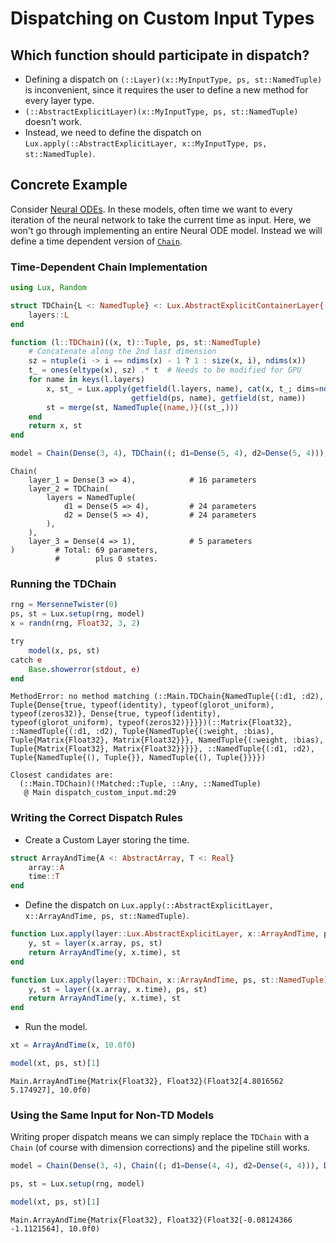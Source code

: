 
<a id='Dispatching on Custom Input Types'></a>

# Dispatching on Custom Input Types


<a id='Which function should participate in dispatch?'></a>

## Which function should participate in dispatch?


  * Defining a dispatch on `(::Layer)(x::MyInputType, ps, st::NamedTuple)` is inconvenient, since it requires the user to define a new method for every layer type.
  * `(::AbstractExplicitLayer)(x::MyInputType, ps, st::NamedTuple)` doesn't work.
  * Instead, we need to define the dispatch on `Lux.apply(::AbstractExplicitLayer, x::MyInputType, ps, st::NamedTuple)`.


<a id='Concrete Example'></a>

## Concrete Example


Consider [Neural ODEs](https://implicit-layers-tutorial.org/neural_odes/). In these models, often time we want to every iteration of the neural network to take the current time as input. Here, we won't go through implementing an entire Neural ODE model. Instead we will define a time dependent version of [`Chain`](../api/Lux/layers#Lux.Chain).


<a id='Time-Dependent Chain Implementation'></a>

### Time-Dependent Chain Implementation


```julia
using Lux, Random

struct TDChain{L <: NamedTuple} <: Lux.AbstractExplicitContainerLayer{(:layers,)}
    layers::L
end

function (l::TDChain)((x, t)::Tuple, ps, st::NamedTuple)
    # Concatenate along the 2nd last dimension
    sz = ntuple(i -> i == ndims(x) - 1 ? 1 : size(x, i), ndims(x))
    t_ = ones(eltype(x), sz) .* t  # Needs to be modified for GPU
    for name in keys(l.layers)
        x, st_ = Lux.apply(getfield(l.layers, name), cat(x, t_; dims=ndims(x) - 1),
                           getfield(ps, name), getfield(st, name))
        st = merge(st, NamedTuple{(name,)}((st_,)))
    end
    return x, st
end

model = Chain(Dense(3, 4), TDChain((; d1=Dense(5, 4), d2=Dense(5, 4))), Dense(4, 1))
```


```
Chain(
    layer_1 = Dense(3 => 4),            # 16 parameters
    layer_2 = TDChain(
        layers = NamedTuple(
            d1 = Dense(5 => 4),         # 24 parameters
            d2 = Dense(5 => 4),         # 24 parameters
        ),
    ),
    layer_3 = Dense(4 => 1),            # 5 parameters
)         # Total: 69 parameters,
          #        plus 0 states.
```


<a id='Running the TDChain'></a>

### Running the TDChain


```julia
rng = MersenneTwister(0)
ps, st = Lux.setup(rng, model)
x = randn(rng, Float32, 3, 2)

try
    model(x, ps, st)
catch e
    Base.showerror(stdout, e)
end
```


```
MethodError: no method matching (::Main.TDChain{NamedTuple{(:d1, :d2), Tuple{Dense{true, typeof(identity), typeof(glorot_uniform), typeof(zeros32)}, Dense{true, typeof(identity), typeof(glorot_uniform), typeof(zeros32)}}}})(::Matrix{Float32}, ::NamedTuple{(:d1, :d2), Tuple{NamedTuple{(:weight, :bias), Tuple{Matrix{Float32}, Matrix{Float32}}}, NamedTuple{(:weight, :bias), Tuple{Matrix{Float32}, Matrix{Float32}}}}}, ::NamedTuple{(:d1, :d2), Tuple{NamedTuple{(), Tuple{}}, NamedTuple{(), Tuple{}}}})

Closest candidates are:
  (::Main.TDChain)(!Matched::Tuple, ::Any, ::NamedTuple)
   @ Main dispatch_custom_input.md:29
```


<a id='Writing the Correct Dispatch Rules'></a>

### Writing the Correct Dispatch Rules


  * Create a Custom Layer storing the time.


```julia
struct ArrayAndTime{A <: AbstractArray, T <: Real}
    array::A
    time::T
end
```


  * Define the dispatch on `Lux.apply(::AbstractExplicitLayer, x::ArrayAndTime, ps, st::NamedTuple)`.


```julia
function Lux.apply(layer::Lux.AbstractExplicitLayer, x::ArrayAndTime, ps, st::NamedTuple)
    y, st = layer(x.array, ps, st)
    return ArrayAndTime(y, x.time), st
end

function Lux.apply(layer::TDChain, x::ArrayAndTime, ps, st::NamedTuple)
    y, st = layer((x.array, x.time), ps, st)
    return ArrayAndTime(y, x.time), st
end
```


  * Run the model.


```julia
xt = ArrayAndTime(x, 10.0f0)

model(xt, ps, st)[1]
```


```
Main.ArrayAndTime{Matrix{Float32}, Float32}(Float32[4.8016562 5.174927], 10.0f0)
```


<a id='Using the Same Input for Non-TD Models'></a>

### Using the Same Input for Non-TD Models


Writing proper dispatch means we can simply replace the `TDChain` with a `Chain` (of course with dimension corrections) and the pipeline still works.


```julia
model = Chain(Dense(3, 4), Chain((; d1=Dense(4, 4), d2=Dense(4, 4))), Dense(4, 1))

ps, st = Lux.setup(rng, model)

model(xt, ps, st)[1]
```


```
Main.ArrayAndTime{Matrix{Float32}, Float32}(Float32[-0.08124366 -1.1121564], 10.0f0)
```

